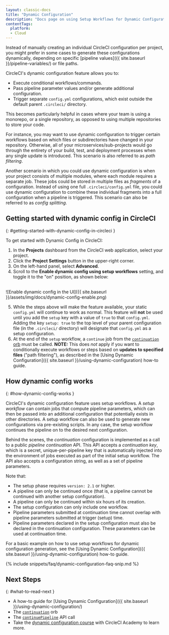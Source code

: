 ```yaml
---
layout: classic-docs
title: "Dynamic Configuration"
description: "Docs page on using Setup Workflows for Dynamic Configuration"
contentTags:
  platform:
  - Cloud
---
```


Instead of manually creating an individual CircleCI configuration per project, you might prefer in some cases to generate these configurations dynamically, depending on specific [pipeline values]({{ site.baseurl }}/pipeline-variables/) or file paths.

CircleCI's dynamic configuration feature allows you to:

- Execute conditional workflows/commands.
- Pass pipeline parameter values and/or generate additional configuration.
- Trigger separate `config.yml` configurations, which exist outside the default parent `.circleci/` directory.

This becomes particularly helpful in cases where your team is using a monorepo, or a single repository, as opposed to using multiple repositories to store your code.

For instance, you may want to use dynamic configuration to trigger certain workflows based on which files or subdirectories have changed in your repository. Otherwise, all of your microservices/sub-projects would go through the entirety of your build, test, and deployment processes when any single update is introduced. This scenario is also referred to as _path filtering_.

Another scenario in which you could use dynamic configuration is when your project consists of multiple modules, where each module requires a separate job. These jobs could be stored in multiple files as _fragments_ of a configuration. Instead of using one full `.circleci/config.yml` file, you could use dynamic configuration to combine these individual fragments into a full configuration when a pipeline is triggered. This scenario can also be referred to as _config splitting_.

## Getting started with dynamic config in CircleCI
{: #getting-started-with-dynamic-config-in-circleci }

To get started with Dynamic Config in CircleCI:

1. In the **Projects** dashboard from the CircleCI web application, select your project.
2. Click the **Project Settings** button in the upper-right corner.
3. On the left-hand panel, select **Advanced**.
4. Scroll to the **Enable dynamic config using setup workflows** setting, and toggle it to the "on" position, as shown below:
  <br>
  ![Enable dynamic config in the UI]({{ site.baseurl }}/assets/img/docs/dynamic-config-enable.png)

5. While the steps above will make the feature available, your static `config.yml` will continue to work as normal. This feature will **not** be used until you add the `setup` key with a value of `true` to that `config.yml`.
  Adding the key `setup: true` to the top level of your parent configuration file (in the `.circleci/` directory) will designate that `config.yml` as a setup configuration.
6. At the end of the `setup` workflow, a `continue` job from the [`continuation` orb](https://circleci.com/developer/orbs/orb/circleci/continuation) must be called. **NOTE:** This does _not_ apply if you want to conditionally execute workflows or steps based on **updates to specified files** ("path filtering"), as described in the [Using Dynamic Configuration]({{ site.baseurl }}/using-dynamic-configuration) how-to guide.

## How dynamic config works
{: #how-dynamic-config-works }

CircleCI's dynamic configuration feature uses setup workflows. A _setup workflow_ can contain jobs that compute pipeline parameters, which can then be passed into an additional configuration that potentially exists in other directories. A setup workflow can also be used to generate new configurations via pre-existing scripts. In any case, the setup workflow continues the pipeline on to the desired next configuration.

Behind the scenes, the _continuation_ configuration is implemented as a call to a public _pipeline continuation_ API. This API accepts a _continuation key_, which is a secret, unique-per-pipeline key that is automatically injected into the environment of jobs executed as part of the initial setup workflow. The API also accepts a configuration string, as well as a set of pipeline parameters.

Note that:
- The setup phase requires `version: 2.1` or higher.
- A pipeline can only be continued once (that is, a pipeline cannot be continued with another setup configuration).
- A pipeline can only be continued within six hours of its creation.
- The setup configuration can only include one workflow.
- Pipeline parameters submitted at continuation time cannot overlap with pipeline parameters submitted at trigger (setup) time.
- Pipeline parameters declared in the setup configuration must also be declared in the continuation configuration. These parameters can be used at continuation time.

For a basic example on how to use setup workflows for dynamic configuration generation, see the [Using Dynamic Configuration]({{ site.baseurl }}/using-dynamic-configuration) how-to guide.

{% include snippets/faq/dynamic-configuration-faq-snip.md %}

## Next Steps
{: #what-to-read-next }
- A how-to guide for [Using Dynamic Configuration]({{ site.baseurl }}/using-dynamic-configuration/)
- The [`continuation`](https://circleci.com/developer/orbs/orb/circleci/continuation) orb
- The [`continuePipeline`](https://circleci.com/docs/api/v2/#operation/continuePipeline) API call
- Take the [dynamic configuration course](https://academy.circleci.com/dynamic-config?access_code=public-2021) with CircleCI Academy to learn more.

